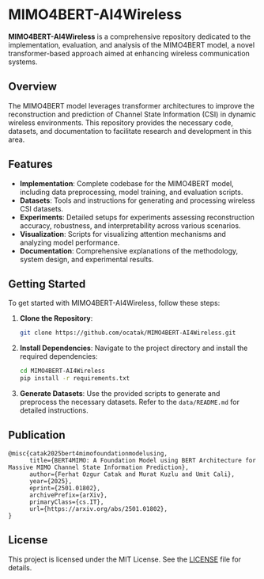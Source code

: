 # MIMO4BERT-AI4Wireless

**MIMO4BERT-AI4Wireless** is a comprehensive repository dedicated to the implementation, evaluation, and analysis of the MIMO4BERT model, a novel transformer-based approach aimed at enhancing wireless communication systems.

## Overview

The MIMO4BERT model leverages transformer architectures to improve the reconstruction and prediction of Channel State Information (CSI) in dynamic wireless environments. This repository provides the necessary code, datasets, and documentation to facilitate research and development in this area.

## Features

- **Implementation**: Complete codebase for the MIMO4BERT model, including data preprocessing, model training, and evaluation scripts.
- **Datasets**: Tools and instructions for generating and processing wireless CSI datasets.
- **Experiments**: Detailed setups for experiments assessing reconstruction accuracy, robustness, and interpretability across various scenarios.
- **Visualization**: Scripts for visualizing attention mechanisms and analyzing model performance.
- **Documentation**: Comprehensive explanations of the methodology, system design, and experimental results.

## Getting Started

To get started with MIMO4BERT-AI4Wireless, follow these steps:

1. **Clone the Repository**:
   ```bash
   git clone https://github.com/ocatak/MIMO4BERT-AI4Wireless.git
   ```

2. **Install Dependencies**:
   Navigate to the project directory and install the required dependencies:
   ```bash
   cd MIMO4BERT-AI4Wireless
   pip install -r requirements.txt
   ```

3. **Generate Datasets**:
   Use the provided scripts to generate and preprocess the necessary datasets. Refer to the `data/README.md` for detailed instructions.


## Publication
```
@misc{catak2025bert4mimofoundationmodelusing,
      title={BERT4MIMO: A Foundation Model using BERT Architecture for Massive MIMO Channel State Information Prediction}, 
      author={Ferhat Ozgur Catak and Murat Kuzlu and Umit Cali},
      year={2025},
      eprint={2501.01802},
      archivePrefix={arXiv},
      primaryClass={cs.IT},
      url={https://arxiv.org/abs/2501.01802}, 
}
```


## License

This project is licensed under the MIT License. See the [LICENSE](LICENSE) file for details.

